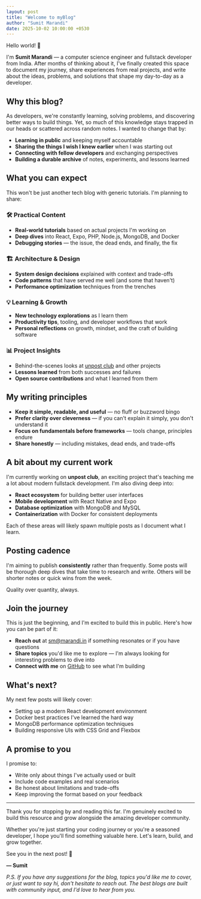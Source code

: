 ```yaml
---
layout: post
title: "Welcome to myBlog"
author: "Sumit Marandi"
date: 2025-10-02 10:00:00 +0530
---
```


Hello world! 👋

I'm **Sumit Marandi** — a computer science engineer and fullstack developer from India. After months of thinking about it, I've finally created this space to document my journey, share experiences from real projects, and write about the ideas, problems, and solutions that shape my day-to-day as a developer.

## Why this blog?

As developers, we're constantly learning, solving problems, and discovering better ways to build things. Yet, so much of this knowledge stays trapped in our heads or scattered across random notes. I wanted to change that by:

- **Learning in public** and keeping myself accountable
- **Sharing the things I wish I knew earlier** when I was starting out
- **Connecting with fellow developers** and exchanging perspectives
- **Building a durable archive** of notes, experiments, and lessons learned

## What you can expect

This won't be just another tech blog with generic tutorials. I'm planning to share:

### 🛠 **Practical Content**
- **Real-world tutorials** based on actual projects I'm working on
- **Deep dives** into React, Expo, PHP, Node.js, MongoDB, and Docker
- **Debugging stories** — the issue, the dead ends, and finally, the fix

### 🏗 **Architecture & Design**
- **System design decisions** explained with context and trade-offs
- **Code patterns** that have served me well (and some that haven't)
- **Performance optimization** techniques from the trenches

### 💡 **Learning & Growth**
- **New technology explorations** as I learn them
- **Productivity tips**, tooling, and developer workflows that work
- **Personal reflections** on growth, mindset, and the craft of building software

### 📊 **Project Insights**
- Behind-the-scenes looks at [unpost club](https://github.com/SumitMarandi) and other projects
- **Lessons learned** from both successes and failures
- **Open source contributions** and what I learned from them

## My writing principles

- **Keep it simple, readable, and useful** — no fluff or buzzword bingo
- **Prefer clarity over cleverness** — if you can't explain it simply, you don't understand it
- **Focus on fundamentals before frameworks** — tools change, principles endure
- **Share honestly** — including mistakes, dead ends, and trade-offs

## A bit about my current work

I'm currently working on **unpost club**, an exciting project that's teaching me a lot about modern fullstack development. I'm also diving deep into:

- **React ecosystem** for building better user interfaces
- **Mobile development** with React Native and Expo
- **Database optimization** with MongoDB and MySQL
- **Containerization** with Docker for consistent deployments

Each of these areas will likely spawn multiple posts as I document what I learn.

## Posting cadence

I'm aiming to publish **consistently** rather than frequently. Some posts will be thorough deep dives that take time to research and write. Others will be shorter notes or quick wins from the week.

Quality over quantity, always.

## Join the journey

This is just the beginning, and I'm excited to build this in public. Here's how you can be part of it:

- **Reach out** at [sm@marandi.in](mailto:sm@marandi.in) if something resonates or if you have questions
- **Share topics** you'd like me to explore — I'm always looking for interesting problems to dive into
- **Connect with me** on [GitHub](https://github.com/sumitmarandi) to see what I'm building

## What's next?

My next few posts will likely cover:
- Setting up a modern React development environment
- Docker best practices I've learned the hard way
- MongoDB performance optimization techniques
- Building responsive UIs with CSS Grid and Flexbox

## A promise to you

I promise to:
- Write only about things I've actually used or built
- Include code examples and real scenarios
- Be honest about limitations and trade-offs
- Keep improving the format based on your feedback

---

Thank you for stopping by and reading this far. I'm genuinely excited to build this resource and grow alongside the amazing developer community.

Whether you're just starting your coding journey or you're a seasoned developer, I hope you'll find something valuable here. Let's learn, build, and grow together.

See you in the next post! 🚀

**— Sumit**

*P.S. If you have any suggestions for the blog, topics you'd like me to cover, or just want to say hi, don't hesitate to reach out. The best blogs are built with community input, and I'd love to hear from you.*